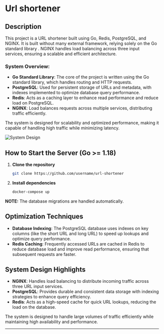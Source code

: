 # Url shortener

## Description

This project is a URL shortener built using Go, Redis, PostgreSQL, and NGINX. It is built without many external framework, relying solely on the Go standard library . NGINX handles load balancing across three input services, ensuring a scalable and efficient architecture.

### System Overview:

- **Go Standard Library**: The core of the project is written using the Go standard library, which handles routing and HTTP requests.
- **PostgreSQL**: Used for persistent storage of URLs and metadata, with indexes implemented to optimize database query performance.
- **Redis**: Acts as a caching layer to enhance read performance and reduce load on PostgreSQL.
- **NGINX**: Load balances requests across multiple services, distributing traffic efficiently.

The system is designed for scalability and optimized performance, making it capable of handling high traffic while minimizing latency.

![System Design](./images/design.drawio)

## How to Start the Server (Go >= 1.18)

1. **Clone the repository**

   ```bash
   git clone https://github.com/username/url-shortener
   ```

2. **Install dependencies**

   ```bash
   docker-compose up 
   ```

**NOTE:** The database migrations are handled automatically.

## Optimization Techniques

- **Database Indexing**: The PostgreSQL database uses indexes on key columns (like the short URL and long URL) to speed up lookups and optimize query performance.
- **Redis Caching**: Frequently accessed URLs are cached in Redis to reduce database load and improve read performance, ensuring that subsequent requests are faster.

## System Design Highlights

- **NGINX**: Handles load balancing to distribute incoming traffic across three URL input services.
- **PostgreSQL**: Provides durable and consistent data storage with indexing strategies to enhance query efficiency.
- **Redis**: Acts as a high-speed cache for quick URL lookups, reducing the load on the database.

The system is designed to handle large volumes of traffic efficiently while maintaining high availability and performance.

---

